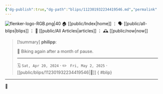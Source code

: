 ```yaml
---
{"dg-publish":true,"dg-path":"blips/112301932234419546.md","permalink":"/blips/112301932234419546/","title":"philipp on mastodon @ 2024-04-20"}
---
```



<div class="transclusion internal-embed is-loaded"><div class="markdown-embed">




![flenker-logo-RGB.png|40](/img/user/attachments/flenker-logo-RGB.png)
🏠 [[public/Index\|home]]  ⋮ 🗣️ [[public/all-blips\|blips]] ⋮  📝 [[public/All Articles\|articles]]  ⋮ 🕰️ [[public/now\|now]]


</div></div>


> [!summary] **philipp**:
>
> 🚴 Biking again after a month of pause.
> - - -
>
> 🗓️ <code>Sat, Apr 20, 2024</code>  · ✏️ <code> Fri, May 2, 2025</code>  · [[public/blips/112301932234419546\|🔗]]
{ #blip}


- - -

 👾

